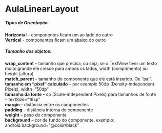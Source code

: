 # AulaLinearLayout

<h5>Tipos de Orientação</h5>
<strong>Horizontal</strong> - componentes ficam um ao lado do outro<br/>
<strong>Vertical</strong> - componentes ficam um abaixo do outro<br/>

<h5>Tamanho dos objetos:</h5>
<strong>wrap_content</strong> – tamanho que precisa, ou seja, se o TextView tiver um texto muito grande ele cresce para ambos os lados, width (comprimento) ou height (altura)<br/>
<strong>match_parent</strong> – tamanho do componente que ele está inserido. Ou “pai”.<br/>
<strong>tamanho em “pixel” calculado</strong> – por exemplo 50dp (Density-independent Pixels), width=“50dp”<br/>
<strong>tamanho da fonte</strong> – sp (Scale-independent Pixels) para tamanhos de fonte – textSize=“16sp”<br/>
<strong>margin</strong> – distância entre os componentes<br/>
<strong>padding</strong> – distância interna do componente<br/>
<strong>weight</strong> – peso do componente<br/>
<strong>background</strong> – cor de fundo do componente, exemplo: android:background="@color/black"<br/>
